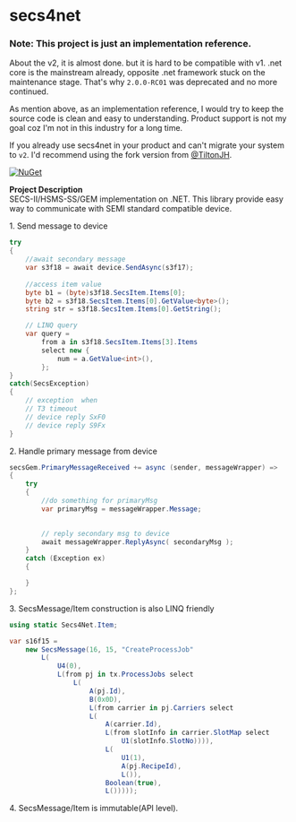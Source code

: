 # secs4net

### Note: This project is just an implementation reference. 

About the v2, it is almost done. but it is hard to be compatible with v1.
.net core is the mainstream already, opposite .net framework stuck on the maintenance stage.  That's why `2.0.0-RC01` was deprecated and no more continued. 

As mention above, as an implementation reference, I would try to keep the source code is clean and easy to understanding. Product support is not my goal coz I'm not in this industry for a long time.

If you already use secs4net in your product and can't migrate your system to `v2`. I'd recommend using the fork version from [@TiltonJH](https://github.com/TiltonJH/secs4net).

[![NuGet](https://img.shields.io/nuget/v/secs4net.svg)](https://www.nuget.org/packages/secs4net/)

**Project Description**  
SECS-II/HSMS-SS/GEM implementation on .NET. This library provide easy way to communicate with SEMI standard compatible device.  

1\. Send message to device
```cs
try
{
    //await secondary message
    var s3f18 = await device.SendAsync(s3f17); 
    
    //access item value
    byte b1 = (byte)s3f18.SecsItem.Items[0]; 
    byte b2 = s3f18.SecsItem.Items[0].GetValue<byte>();
    string str = s3f18.SecsItem.Items[0].GetString();

    // LINQ query
    var query =
        from a in s3f18.SecsItem.Items[3].Items
        select new {
            num = a.GetValue<int>(),
        };
}
catch(SecsException)
{
    // exception  when
    // T3 timeout
    // device reply SxF0
    // device reply S9Fx
}
```
2\. Handle primary message from device
```cs
secsGem.PrimaryMessageReceived += async (sender, messageWrapper) => 
{
    try 
    {
        //do something for primaryMsg
        var primaryMsg = messageWrapper.Message;
	   

        // reply secondary msg to device
        await messageWrapper.ReplyAsync( secondaryMsg ); 
    }
    catch (Exception ex) 
    {

    }
};
```

3\. SecsMessage/Item construction is also LINQ friendly

```cs
using static Secs4Net.Item;

var s16f15 = 
    new SecsMessage(16, 15, "CreateProcessJob"            
        L(
            U4(0),
            L(from pj in tx.ProcessJobs select
                L(
                    A(pj.Id),
                    B(0x0D),
                    L(from carrier in pj.Carriers select
                    L(
                        A(carrier.Id),
                        L(from slotInfo in carrier.SlotMap select
                            U1(slotInfo.SlotNo)))),
                        L(
                            U1(1),
                            A(pj.RecipeId),
                            L()),
                        Boolean(true),
                        L()))));
```

4\. SecsMessage/Item is immutable(API level).  
